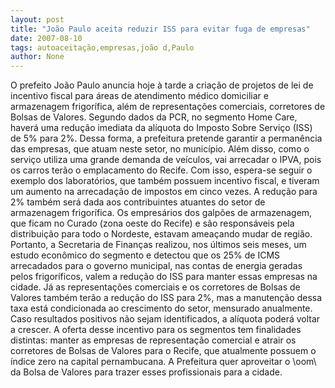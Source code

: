 ```yaml
---
layout: post
title: "João Paulo aceita reduzir ISS para evitar fuga de empresas"
date: 2007-08-10
tags: autoaceitação,empresas,joão d,Paulo
author: None
---
```


O prefeito Jo&atilde;o Paulo anuncia hoje &agrave; tarde a cria&ccedil;&atilde;o de projetos de lei de incentivo fiscal para &aacute;reas de atendimento m&eacute;dico domiciliar e armazenagem frigor&iacute;fica, al&eacute;m de representa&ccedil;&otilde;es comerciais, corretores de Bolsas de Valores.
Segundo dados da PCR, no segmento Home Care, haver&aacute; uma redu&ccedil;&atilde;o imediata da al&iacute;quota do Imposto Sobre Servi&ccedil;o (ISS) de 5% para 2%. Dessa forma, a prefeitura pretende garantir a perman&ecirc;ncia das empresas, que atuam neste setor, no munic&iacute;pio. Al&eacute;m disso, como o servi&ccedil;o utiliza uma grande demanda de ve&iacute;culos, vai arrecadar o IPVA, pois os carros ter&atilde;o o emplacamento do Recife. Com isso, espera-se seguir o exemplo dos laborat&oacute;rios, que tamb&eacute;m possuem incentivo fiscal, e tiveram um aumento na arrecada&ccedil;&atilde;o de impostos em cinco vezes.
A redu&ccedil;&atilde;o para 2% tamb&eacute;m ser&aacute; dada aos contribuintes atuantes do setor de armazenagem frigor&iacute;fica. Os empres&aacute;rios dos galp&otilde;es de armazenagem, que ficam no Curado (zona oeste do Recife) e s&atilde;o respons&aacute;veis pela distribui&ccedil;&atilde;o para todo o Nordeste, estavam amea&ccedil;ando mudar de regi&atilde;o. Portanto, a Secretaria de Finan&ccedil;as realizou, nos &uacute;ltimos seis meses, um estudo econ&ocirc;mico do segmento e detectou que os 25% de ICMS arrecadados para o governo municipal, nas contas de energia geradas pelos frigor&iacute;ficos, valem a redu&ccedil;&atilde;o do ISS para manter essas empresas na cidade.
J&aacute; as representa&ccedil;&otilde;es comerciais e os corretores de Bolsas de Valores tamb&eacute;m ter&atilde;o a redu&ccedil;&atilde;o do ISS para 2%, mas a manuten&ccedil;&atilde;o dessa taxa est&aacute; condicionada ao crescimento do setor, mensurado anualmente. Caso resultados positivos n&atilde;o sejam identificados, a al&iacute;quota poder&aacute; voltar a crescer. A oferta desse incentivo para os segmentos tem finalidades distintas: manter as empresas de representa&ccedil;&atilde;o comercial e atrair os corretores de Bolsas de Valores para o Recife, que atualmente possuem o &iacute;ndice zero na capital pernambucana. A Prefeitura quer aproveitar o \oom\ da Bolsa de Valores para trazer esses profissionais para a cidade. 
 